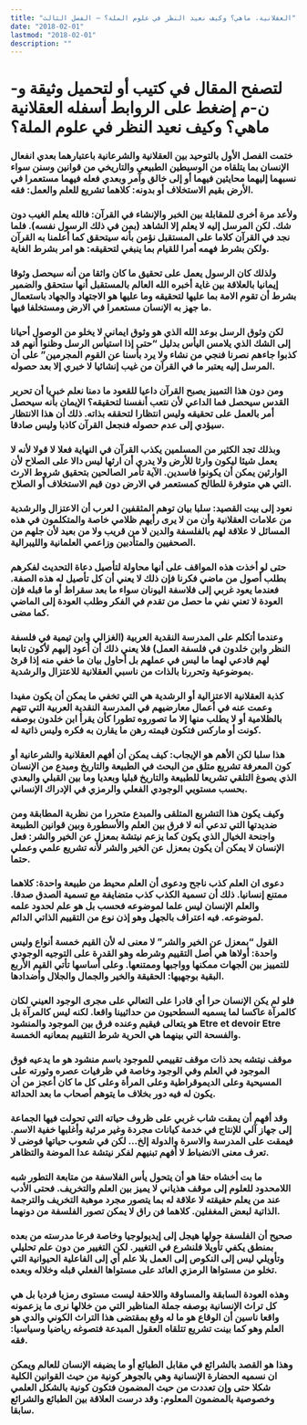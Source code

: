 ```yaml
---
title: "العقلانية، ماهي؟ وكيف نعيد النظر في علوم الملة؟ – الفصل الثالث"
date: "2018-02-01"
lastmod: "2018-02-01"
description: ""
---
```

# **لتصفح المقال في كتيب أو لتحميل وثيقة و-ن-م إضغط على الروابط أسفله** **العقلانية ماهي؟ وكيف نعيد النظر في علوم الملة؟**

### ختمت الفصل الأول بالتوحيد بين العقلانية والشرعانية باعتبارهما بعدي انفعال الإنسان بما يتلقاه من الوسيطين الطبيعي والتاريخي من قوانين وسنن سواء نسبهما إليهما محايثين فيهما أو إلى خالق وآمر وبعدي فعله فيهما مستعمرا في الأرض بقيم الاستخلاف أو بدونه: كلاهما تشريع للعلم والعمل: فقه.

### ولأعد مرة أخرى للمقابلة بين الخبر والإنشاء في القرآن: فالله يعلم الغيب دون شك. لكن المرسل إليه لا يعلم إلا الشاهد (بمن في ذلك الرسول نفسه). فلما نجد في القرآن كلاما على المستقبل نؤمن بأنه سيتحقق كما أعلمنا به القرآن ولكن بشرط فهمه أمرا للقيام بما ينبغي لتحقيقه: هو امر بشرط الغاية.

### ولذلك كان الرسول يعمل على تحقيق ما كان واثقا من أنه سيحصل وثوقا إيمانيا بالعلاقة بين غاية أخبره الله العالم بالمستقبل أنها ستحقق والضمير بشرط أن تقوم الامة بما عليها لتحقيقه وما عليها هو الاجتهاد والجهاد باستعمال ما جهز به الإنسان مستعمرا في الارض ومستخلفا فيها.

### لكن وثوق الرسل بوعد الله الذي هو وثوق ايماني لا يخلو من الوصول أحيانا إلى الشك الذي يلامس اليأس بدليل “حتى إذا استيأس الرسل وظنوا أنهم قد كذبوا جاءهم نصرنا فنجي من نشاء ولا يرد بأسنا عن القوم المجرمين” على أن المرسل إليه يعتبر ما في القرآن من غيب إنشائيا لا خبري إلا بعد حصوله.

### ومن دون هذا التمييز يصبح القرآن داعيا للقعود ما دمنا نعلم خبريا أن تحرير القدس سيحصل فما الداعي لأن نتعب أنفسنا لتحقيقه؟ الإيمان بأنه سيحصل أمر بالعمل على تحقيقه وليس انتظارا لتحققه بذاته. ذلك أن هذا الانتظار سيؤدي إلى عدم حصوله فنجعل القرآن كاذبا وليس صادقا.

### وبذلك تجد الكثير من المسلمين يكذب القرآن في النهاية فعلا لا قولا لأنه لا يعمل شيئا ليكون وارثا للأرض ولا يدري أن ارثها ليس دالا على الصلاح لأن الوارثين يمكن أن يكونوا فاسدين. الآية تأمر الصالحين بتحقيق شروط الارث التي هي متوفرة للطالح كمستعمر في الارض دون قيم الاستخلاف أو الصلاح.

### نعود إلى بيت القصيد: سلبا بيان توهم المثقفين ا لعرب أن الاعتزال والرشدية من علامات العقلانية وأن من لا يرى رأيهم ظلامي خاصة والمتكلمون في هذه المسائل لا علاقة لهم بالفلسفة والدين لا من قريب ولا من بعيد لأن جلهم من الصحفيين والمتأدبين وزاعمي العلمانية والليبرالية.

### حتى لو أخذت هذه المواقف على أنها محاولة لتأصيل دعاة التحديث لفكرهم بطلب أصول من ماضي فكرنا فإن ذلك لا يعني أن كل تأصيل له هذه الصفة. فعندما يعود غربي إلى فلاسفة اليونان سواء ما بعد سقراط أو ما قبله فإن العودة لا تعني نفي ما حصل من تقدم في الفكر وطلب العودة إلى الماضي كما مضى.

### وعندما أتكلم على المدرسة النقدية العربية (الغزالي وابن تيمية في فلسفة النظر وابن خلدون في فلسفة العمل) فلا يعني ذلك أن أعود إليهم لأكون تابعا لهم فادعي لهما ما ليس في عملهم بل أحاول بيان ما خفي منه إذا قرئ بموضوعية وتحررنا بالذات من ناسبي العقلانية للاعتزال والرشدية.

### كذبة العقلانية الاعتزالية أو الرشدية هي التي تخفي ما يمكن أن يكون مفيدا وعمت عنه في أعمال معارضيهم في المدرسة النقدية العربية التي تتهم بالظلامية أو لا يطلب منها إلا ما تصوروه تطورا كأن يقرأ ابن خلدون بوصفه كونت أو ماركس فتكون قيمته رهن ما يقارن به فكره وليس ذاتية له.

### هذا سلبا لكن الأهم هو الإيجاب: كيف يمكن أن أفهم العقلانية والشرعانية أو كون المعرفة تشريع متلق من البحث في الطبيعة والتاريخ ومبدع من الإنسان الذي يصوغ التلقي تشريعا للطبيعة والتاريخ قبليا وبعديا وما بين القبلي والبعدي بحسب مستويي الوجودي الفعلي والرمزي في الإدراك الإنساني.

### وكيف يكون هذا التشريع المتلقى والمبدع متحررا من نظرية المطابقة ومن ضديدتها التي تدعي أنه لا فرق بين العلم والأسطورة وبين قوانين الطبيعة واجنحة الخيال الذي يكون كما يزعم نيتشة بمعزل عن الخير والشر: فعل الإنسان لا يمكن أن يكون بمعزل عن الخير والشر لأنه تشريع علمي وعملي حتما.

### دعوى ان العلم كذب ناجح ودعوى أن العلم محيط من طبيعة واحدة: كلاهما ممتنع إنسانيا. ذلك أن تسمية الكذب كذب متضايفة مع تسمية الصدق صدقا. والعلم الإنسان ليس علما لموضوعه فحسب بل هو علم لحدود علمه لموضوعه. فيه اعتراف بالجهل وهو إذن نوع من التقييم الذاتي الدائم.

### القول “بمعزل عن الخير والشر” لا معنى له لأن القيم خمسة أنواع وليس واحدة: أولاها هي أصل التقييم وشرطه وهو القدرة على التوجيه الوجودي للتمييز بين الجهات ممكنها وواجبها وممتنعها. وعلى أساسها تأتي القيم الأربع البقية بوجهيها: الحقيقة والخير والجمال والجلال وأضدادها.

### فلو لم يكن الإنسان حرا أي قادرا على التعالي على مجرى الوجود العيني لكان كالمرآة عاكسا لما يسميه السطحيون من حداثيينا واقعا. لكنه ليس كالمرآة بل هو يتعالى فيقيم وعنده فرق بين الموجود والمنشود Etre et devoir Etre والفسحة التي بينهما هي الحرية شرط التقييم بمعانيه الخمسة.

### موقف نيتشه بحد ذات موقف تقييمي للموجود باسم منشود هو ما يدعيه فوق الموجود في العلم وفي الوجود وخاصة في ظرفيات عصره وثورته على المسيحية وعلى الديموقراطية وعلى المرأة وعلى كل ما كان أعجز من أن يكون له فيه دور بخلاف ما يتوهم أصحاب ما بعد الحداثة.

### وقد أفهم أن يمقت شاب غربي على ظروف حياته التي تحولت فيها الجماعة إلى جهاز آلي للإنتاج في خدمة كيانات مجردة وغير مرئية وأغلبها خفية الاسم. فيمقت على المدرسة والاسرة والدولة إلخ… لكن في شعوب حياتها فوضى لا تعرف معنى الانضباط لا أفهم تبنيهم لفكر نيتشة عدا الموضة والتظاهر.

### ما بت أخشاه حقا هو أن يتحول يأس الفلاسفة من متابعة التطور شبه اللامحدود للعلوم إلى موقف هذياني لا يميز بين العلم والتخريف. فحتى الأدب عند من يعلم حقيقته لا علاقة له بما يتصور مجرد موهبة التخريف والترجمة الذاتية لبعض المغفلين. كلاهما فن راق لا يمكن تصور الفلسفة من دونهما.

### صحيح أن الفلسفة حولها هيجل إلى إيديولوجيا وخاصة فرعا مدرسته من بعده بمنطق يكفي تأويلا فلنشرع في التغيير. لكن التغيير من دون علم تحليلي وتأويلي ليس إلى النكوص إلى العمل بلا علم أي إلى الفاعلية الحيوانية التي تخلو من مستواها الرمزي العائد على مستواها الفعلي قبله وخلاله وبعده.

### وهذه العودة السابقة والمساوقة واللاحقة ليست مستوى رمزيا فرديا بل هي كل تراث الإنسانية بوصفه جملة المناظير التي من خلالها نرى ما يزعمونه واقعا ناسين أن الوقاع هو ما له وقع بمقتضى هذا التراث الكوني والدي هو العلم وهو كما بينت تشريع تتلقاه العقول المبدعة فتصوغه رياضيا وسياسيا: فقه.

### وهذا هو القصد بالشرائع في مقابل الطبائع أو ما يضيفه الإنسان للعالم ويمكن ان نسميه الحضارة الإنسانية وهي بالجوهر كونية من حيث القوانين الكلية شكلا حتى وإن تعددت من حيث المضمون فتكون كونية بالشكل العلمي وخصوصية بالمضمون المعلوم: وقد درست العلاقة بين الطبائع والشرائع سابقا.

###